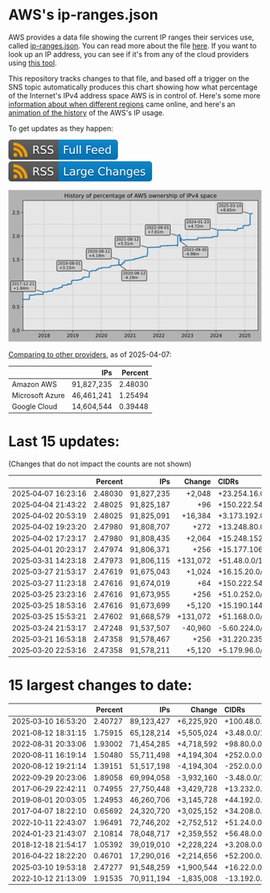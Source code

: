 # AWS's ip-ranges.json

AWS provides a data file showing the current IP ranges their
services use, called [ip-ranges.json](https://ip-ranges.amazonaws.com/ip-ranges.json).
You can read more about the file [here](https://docs.aws.amazon.com/general/latest/gr/aws-ip-ranges.html).
If you want to look up an IP address, you can see if it's from any of the cloud providers using [this tool](https://cloud-ips.s3-us-west-2.amazonaws.com/index.html).

This repository tracks changes to that file, and based off a trigger on the SNS 
topic automatically produces this chart showing how what percentage of the 
Internet's IPv4 address space AWS is in control of.  Here's some 
more [information about when different regions](announces.md) came 
online, and here's an [animation of the history](https://youtu.be/v__lzuvKxU0) 
of the AWS's IP usage.

To get updates as they happen:

[![RSS Icon (Full Feed)](images/rss_badge.svg)](https://raw.githubusercontent.com/seligman/aws-ip-ranges/master/rss.xml)
[![RSS Icon (Large Changes)](images/rss_badge_partial.svg)](https://raw.githubusercontent.com/seligman/aws-ip-ranges/master/rss_big_changes.xml)

![History of AWS](history_count.svg)

[Comparing to other providers](https://github.com/seligman/cloud_sizes), as of 2025-04-07:

| | IPs | Percent |
| --- | ---: | ---: |
| Amazon AWS | 91,827,235 | 2.48030 |
| Microsoft Azure | 46,461,241 | 1.25494 |
| Google Cloud | 14,604,544 | 0.39448 |


# Last 15 updates:

(Changes that do not impact the counts are not shown)

| | Percent | IPs | Change | CIDRs |
| :--- | ---: | ---: | ---: | :--- |
| 2025&#8209;04&#8209;07&nbsp;16:23:16 | 2.48030 | 91,827,235 | +2,048 | +23.254.16.0/21 |
| 2025&#8209;04&#8209;04&nbsp;21:43:22 | 2.48025 | 91,825,187 | +96 | +150.222.54.192/26,&nbsp;+150.222.54.160/27 |
| 2025&#8209;04&#8209;02&nbsp;20:53:19 | 2.48025 | 91,825,091 | +16,384 | +3.173.192.0/18 |
| 2025&#8209;04&#8209;02&nbsp;19:23:20 | 2.47980 | 91,808,707 | +272 | +13.248.80.0/24,&nbsp;+76.223.170.112/28 |
| 2025&#8209;04&#8209;02&nbsp;17:23:17 | 2.47980 | 91,808,435 | +2,064 | +15.248.152.0/21,&nbsp;+52.94.250.160/28 |
| 2025&#8209;04&#8209;01&nbsp;20:23:17 | 2.47974 | 91,806,371 | +256 | +15.177.106.0/24 |
| 2025&#8209;03&#8209;31&nbsp;14:23:18 | 2.47973 | 91,806,115 | +131,072 | +51.48.0.0/15 |
| 2025&#8209;03&#8209;27&nbsp;21:53:17 | 2.47619 | 91,675,043 | +1,024 | +16.15.20.0/22 |
| 2025&#8209;03&#8209;27&nbsp;11:23:18 | 2.47616 | 91,674,019 | +64 | +150.222.54.96/27,&nbsp;+150.222.54.128/27 |
| 2025&#8209;03&#8209;25&nbsp;23:23:16 | 2.47616 | 91,673,955 | +256 | +51.0.252.0/24 |
| 2025&#8209;03&#8209;25&nbsp;18:53:16 | 2.47616 | 91,673,699 | +5,120 | +15.190.144.0/20,&nbsp;+15.190.236.0/22 |
| 2025&#8209;03&#8209;25&nbsp;15:53:21 | 2.47602 | 91,668,579 | +131,072 | +51.168.0.0/15 |
| 2025&#8209;03&#8209;24&nbsp;21:53:17 | 2.47248 | 91,537,507 | -40,960 | -5.60.224.0/19,&nbsp;-5.60.208.0/20,&nbsp;-5.60.152.0/21,&nbsp;... |
| 2025&#8209;03&#8209;21&nbsp;16:53:18 | 2.47358 | 91,578,467 | +256 | +31.220.235.0/24 |
| 2025&#8209;03&#8209;20&nbsp;22:53:16 | 2.47358 | 91,578,211 | +5,120 | +5.179.96.0/20,&nbsp;+31.220.220.0/22 |


# 15 largest changes to date:

| | Percent | IPs | Change | CIDRs |
| :--- | ---: | ---: | ---: | :--- |
| 2025&#8209;03&#8209;10&nbsp;16:53:20 | 2.40727 | 89,123,427 | +6,225,920 | +100.48.0.0/12,&nbsp;+16.144.0.0/13,&nbsp;+16.192.0.0/13,&nbsp;... |
| 2021&#8209;08&#8209;12&nbsp;18:31:15 | 1.75915 | 65,128,214 | +5,505,024 | +3.48.0.0/12,&nbsp;+35.96.0.0/12,&nbsp;+3.152.0.0/13,&nbsp;... |
| 2022&#8209;08&#8209;31&nbsp;20:33:06 | 1.93002 | 71,454,285 | +4,718,592 | +98.80.0.0/12,&nbsp;+184.32.0.0/12,&nbsp;+13.184.0.0/13,&nbsp;... |
| 2020&#8209;08&#8209;11&nbsp;16:19:14 | 1.50480 | 55,711,498 | +4,194,304 | +252.0.0.0/10 |
| 2020&#8209;08&#8209;12&nbsp;19:21:14 | 1.39151 | 51,517,198 | -4,194,304 | -252.0.0.0/10 |
| 2022&#8209;09&#8209;29&nbsp;20:23:06 | 1.89058 | 69,994,058 | -3,932,160 | -3.48.0.0/12,&nbsp;-35.96.0.0/12,&nbsp;-3.240.0.0/13,&nbsp;... |
| 2017&#8209;06&#8209;29&nbsp;22:42:11 | 0.74955 | 27,750,448 | +3,429,728 | +13.232.0.0/13,&nbsp;+34.240.0.0/13,&nbsp;+35.168.0.0/13,&nbsp;... |
| 2019&#8209;08&#8209;01&nbsp;20:03:05 | 1.24953 | 46,260,706 | +3,145,728 | +44.192.0.0/10,&nbsp;-3.192.0.0/12 |
| 2017&#8209;04&#8209;07&nbsp;18:22:10 | 0.65692 | 24,320,720 | +3,025,152 | +34.208.0.0/12,&nbsp;+34.224.0.0/12,&nbsp;+13.58.0.0/15,&nbsp;... |
| 2022&#8209;10&#8209;11&nbsp;22:43:07 | 1.96491 | 72,746,202 | +2,752,512 | +51.24.0.0/13,&nbsp;+57.104.0.0/13,&nbsp;+51.20.0.0/14,&nbsp;... |
| 2024&#8209;01&#8209;23&nbsp;21:43:07 | 2.10814 | 78,048,717 | +2,359,552 | +56.48.0.0/13,&nbsp;+16.28.0.0/14,&nbsp;+16.64.0.0/14,&nbsp;... |
| 2018&#8209;12&#8209;18&nbsp;21:54:17 | 1.05392 | 39,019,010 | +2,228,224 | +3.208.0.0/12,&nbsp;+3.224.0.0/12,&nbsp;+13.48.0.0/15 |
| 2016&#8209;04&#8209;22&nbsp;18:22:20 | 0.46701 | 17,290,016 | +2,214,656 | +52.200.0.0/13,&nbsp;+52.208.0.0/13,&nbsp;+52.36.0.0/14,&nbsp;... |
| 2025&#8209;03&#8209;10&nbsp;19:53:18 | 2.47277 | 91,548,259 | +1,900,544 | +16.22.0.0/15,&nbsp;+16.48.0.0/15,&nbsp;+16.58.0.0/15,&nbsp;... |
| 2022&#8209;10&#8209;12&nbsp;21:13:09 | 1.91535 | 70,911,194 | -1,835,008 | -13.192.0.0/13,&nbsp;-16.28.0.0/14,&nbsp;-40.172.0.0/14,&nbsp;... |
